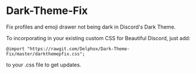 # Dark-Theme-Fix
Fix profiles and emoji drawer not being dark in Discord's Dark Theme.

To incorporating in your existing custom CSS for Beautiful Discord, just add:
```
@import "https://rawgit.com/Delphox/Dark-Theme-Fix/master/darkthemepfix.css";
```
to your .css file to get updates.
